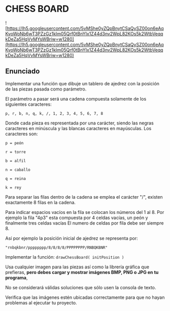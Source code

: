 # CHESS BOARD

![https://lh5.googleusercontent.com/5vMShe0yZQpBnytCSaQySZ00on6eAqKvoWoNb6wT3PZzGz1kIm05Qrf0tBnYIx1Z44d3nv2WpL82KOs5k2WtbVeqqkDeZa5HqVvMYsWBriw=w1280](https://lh5.googleusercontent.com/5vMShe0yZQpBnytCSaQySZ00on6eAqKvoWoNb6wT3PZzGz1kIm05Qrf0tBnYIx1Z44d3nv2WpL82KOs5k2WtbVeqqkDeZa5HqVvMYsWBriw=w1280)

## Enunciado

Implementar una función que dibuje un tablero de ajedrez con la posición de las piezas pasada como parámetro.

El parámetro a pasar será una cadena compuesta solamente de los siguientes caracteres: 

```p, r, b, n, q, k, /, 1, 2, 3, 4, 5, 6, 7, 8```

Donde cada pieza es representada por una carácter, siendo las negras caracteres en minúscula y las blancas caracteres en mayúsculas. Los caracteres son:

```
p = peón

r = torre

b = alfil

n = caballo

q = reina

k = rey
```

Para separar las filas dentro de la cadena se emplea el carácter "/", existen exactamente 8 filas en la cadena.

Para indicar espacios vacíos en la fila se colocan los números del 1 al 8. Por ejemplo la fila "4p3" esta compuesta por 4 celdas vacías, un peón y finalmente tres celdas vacías El numero de celdas por fila debe ser siempre 8. 

Así por ejemplo la posición inicial de ajedrez se representa por:

```"rnbqkbnr/pppppppp/8/8/8/8/PPPPPPPP/RNBQKBNR"```

Implementar la función: ```drawChessBoard( initPosition )```

Usa cualquier imagen para las piezas así como la librería gráfica que prefieras, **pero debes cargar y mostrar imágenes BMP, PNG o JPG en tu programa**,

No se considerará válidas soluciones que sólo usen la consola de texto.

Verifica que las imágenes estén ubicadas correctamente para que no hayan problemas al ejecutar tu proyecto.
